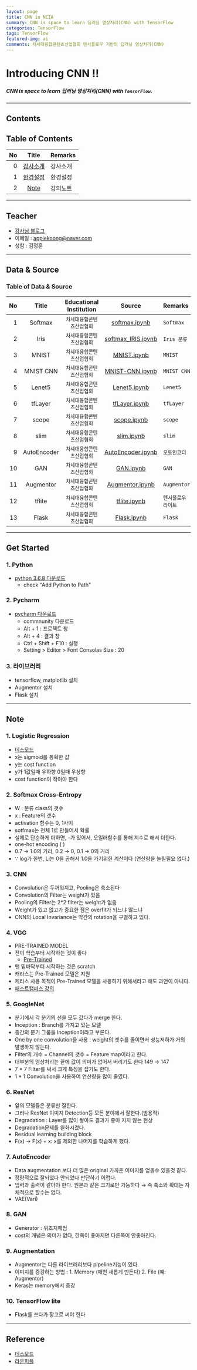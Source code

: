 ```yaml
---
layout: page
title: CNN in NCIA
summary: CNN is space to learn 딥러닝 영상처리(CNN) with TensorFlow
categories: TensorFlow
tags: TensorFlow
featured-img: ai
comments: 차세대융합콘텐츠산업협회 텐서플로우 기반의 딥러닝 영상처리(CNN)
---
```


# Introducing CNN !!

#####  CNN is space to learn 딥러닝 영상처리(CNN) with `TensorFlow`.

---

## Contents

## Table of Contents

|No|Title|Remarks|
|-:|:-:|:--|
|0|[강사소개](#teacher)|강사소개|
|1|[환경설정](#get-started)|환경설정|
|2|[Note](#note)|강의노트|

---

## Teacher
* [강사님 블로그](https://pythonkim.tistory.com/)
* 이메일 : applekoong@naver.com
* 성함 : 김정훈

---

## Data & Source

### Table of Data & Source

|No|Title|Educational Institution|Source|Remarks|
|-:|:--:|:--:|:--:|:-|
|1|Softmax|<small>차세대융합콘텐츠산업협회</small>|[softmax.ipynb](https://github.com/shpimit/shpimit.github.io/blob/master/_pages/AI/TensorFlow/src/Day_01_02_softmax.ipynb)|`Softmax`|
|2|Iris|<small>차세대융합콘텐츠산업협회</small>|[softmax_IRIS.ipynb](https://github.com/shpimit/shpimit.github.io/blob/master/_pages/AI/TensorFlow/src/Day_01_03_softmax_iris.ipynb)|`Iris 분류`|
|3|MNIST|<small>차세대융합콘텐츠산업협회</small>|[MNIST.ipynb](https://github.com/shpimit/shpimit.github.io/blob/master/_pages/AI/TensorFlow/src/Day_01_04_mnist.ipynb)|`MNIST`|
|4|MNIST CNN|<small>차세대융합콘텐츠산업협회</small>|[MNIST-CNN.ipynb](https://github.com/shpimit/shpimit.github.io/blob/master/_pages/AI/TensorFlow/src/Day_02_01_mnist_cnn.ipynb)|`MNIST CNN`|
|5|Lenet5|<small>차세대융합콘텐츠산업협회</small>|[Lenet5.ipynb](https://github.com/shpimit/shpimit.github.io/blob/master/_pages/AI/TensorFlow/src/Day_02_02_lenet5.ipynb)|`Lenet5`|
|6|tfLayer|<small>차세대융합콘텐츠산업협회</small>|[tfLayer.ipynb](https://github.com/shpimit/shpimit.github.io/blob/master/_pages/AI/TensorFlow/src/Day_02_04_tf_layers.ipynb)|`tfLayer`|
|7|scope|<small>차세대융합콘텐츠산업협회</small>|[scope.ipynb](https://github.com/shpimit/shpimit.github.io/blob/master/_pages/AI/TensorFlow/src/Day_02_05_scope.ipynb)|`scope`|
|8|slim|<small>차세대융합콘텐츠산업협회</small>|[slim.ipynb](https://github.com/shpimit/shpimit.github.io/blob/master/_pages/AI/TensorFlow/src/Day_02_06_slim.ipynb)|`slim`|
|9|AutoEncoder|<small>차세대융합콘텐츠산업협회</small>|[AutoEncoder.ipynb](https://github.com/shpimit/shpimit.github.io/blob/master/_pages/AI/TensorFlow/src/Day_03_01_auto_encoder.ipynb)|`오토인코더`|
|10|GAN|<small>차세대융합콘텐츠산업협회</small>|[GAN.ipynb](https://github.com/shpimit/shpimit.github.io/blob/master/_pages/AI/TensorFlow/src/Day_03_02_gan.ipynb)|`GAN`|
|11|Augmentor|<small>차세대융합콘텐츠산업협회</small>|[Augmentor.ipynb](https://github.com/shpimit/shpimit.github.io/blob/master/_pages/AI/TensorFlow/src/Day_03_03_augmentation.ipynb)|`Augmentor`|
|12|tflite|<small>차세대융합콘텐츠산업협회</small>|[tflite.ipynb](https://github.com/shpimit/shpimit.github.io/blob/master/_pages/AI/TensorFlow/src/Day_03_04_tflite.ipynb)|`텐서플로우 라이트`|
|13|Flask|<small>차세대융합콘텐츠산업협회</small>|[Flask.ipynb](https://github.com/shpimit/shpimit.github.io/blob/master/_pages/AI/TensorFlow/src/Day_03_05_server.ipynb)|`Flask`|

---

## Get Started

### 1. Python
* [python 3.6.8 다운로드](https://www.python.org)
  * check  "Add Python to Path"

### 2. Pycharm
* [pycharm 다운로드](https://www.jetbrains.com/)
  * commnunity 다운로드
  * Alt + 1 : 프로젝트 창
  * Alt + 4 : 결과 창
  * Ctrl + Shift + F10 : 실행
  * Setting > Editor > Font   Consolas  Size : 20

### 3. 라이브러리
* tensorflow, matplotlib 설치
* Augmentor 설치
* Flask 설치

---

## Note

### 1. Logistic Regression
* [데스모드](https://www.desmos.com/) 
* x는 sigmoid를 통확한 값
* y는 cost function
* y가 1값일때 우하향 0일때 우상향
* cost function이 작아야 한다

### 2. Softmax Cross-Entropy
* W : 분류 class의 갯수
* x : Feature의 갯수
* activation 함수는 0, 1사이
* sotfmax는 전체 1로 만들어서 확률
* 실제로  단순하게 더하면, -가 있어서, 오일러함수를 통해 지수로 해서 더한다.
* one-hot encoding ( )
* 0.7 → 1.0의 거리, 0.2 → 0, 0.1 → 0의 거리
* ∵ log가 한번,  Li는 0을 곱해서 1.0을 가기위한 계산이다 (연산량을 늘릴필요 없다.)

### 3. CNN
* Convolution은 두꺼워지고, Pooling은 축소된다
* Convolution의 Filter는 weight가 있음
* Pooling의 Filter는 2*2 filter는 weight가 없음
* Weight가 있고 없고가 중요한 점은 overfit가 되느냐 않느냐
* CNN의 Local Invariance는 약간의 rotation을 구별하고 있다.

### 4. VGG
* PRE-TRAINED MODEL
* 전이 학습부터 시작하는 것이 좋다
  * [Pre-Trained](https://github.com/tensorflow/models/tree/master/research/slim)
* 맨 밑바닥부터 시작하는 것은 scratch
* 캐라스는 Pre-Trained 모델은 지원
* 케라스 사용 목적이 Pre-Trained 모델을 사용하기 위해서라고 해도 과언이 아니다.  
* [패스트캠퍼스 강의](http://solarisailab.com/archives/2558)

### 5. GoogleNet
* 분기에서 각 분기의 선을 모두 갔다가 merge 한다.
* Inception : Branch를 가지고 있는 모델
* 중간의 분기 그룹을 Inception이라고 부른다.
* One by one convolution을 사용 : weight의 갯수를 줄이면서 성능저하가 거의 발생하지 않는다.
* Filter의 개수 = Channel의 갯수 = Feature map이라고 한다. 
* 대부분의 영상처리는 끝에 값이 의미가 없어서 버리기도 한다 149 → 147
* 7 * 7 Filter를 써서 크게 특징을 잡기도 한다.
* 1 * 1 Convolution을 사용하여 연산량을 많이 줄였다.

### 6. ResNet
* 앞의 모델들은 분류만 잘한다.
* 그러나 ResNet 이미지 Detection등 모든 분야에서 잘한다.(범용적)
* Degradation : Layer를 많이 쌓아도 결과가 좋아 지지 않는 현상
* Degradation문제를 완화시켰다.
* Residual learning building block
* F(x) → F(x) + x: x를 제외한 나머지를 학습하게 했다.

### 7. AutoEncoder
* Data augmentation 보다 더 많은 original 가까운 이미지를 얻을수 있을것 같다.
* 정량적으로 잘되었다 안되었다 판단하기 어렵다.
* 입력과 출력이 같아야 한다. 원본과 같은 크기로만 가능하다 → 즉 축소와 확대는 자체적으로 할수는 없다.
* VAE(Vari)

### 8. GAN
* Generator : 위조지페범
* cost의 개념은 의미가 없다, 한쪽이 좋아지면 다른쪽이 안좋아진다.

### 9. Augmentation
* Augmentor는 다른 라이브러리보다 pipeline기능이 있다.
* 이미지를 증강하는 방법 : 1. Memory (매번 새롭게 만든다) 2. File (예: Augmentor)
* Keras는 memory에서 증강

### 10. TensorFlow lite
* Flask를 쓰다가 장고로 써야 한다

---

## Reference
* [데스모드](https://www.desmos.com/)
* [라온피플](https://laonple.blog.me/220654387455)